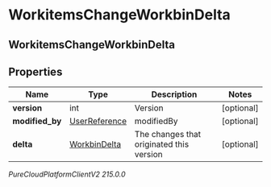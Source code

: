 # WorkitemsChangeWorkbinDelta

## WorkitemsChangeWorkbinDelta

## Properties

|Name | Type | Description | Notes|
|------------ | ------------- | ------------- | -------------|
| **version** | int | Version | [optional] |
| **modified_by** | [UserReference](UserReference) | modifiedBy | [optional] |
| **delta** | [WorkbinDelta](WorkbinDelta) | The changes that originated this version | [optional] |



_PureCloudPlatformClientV2 215.0.0_
